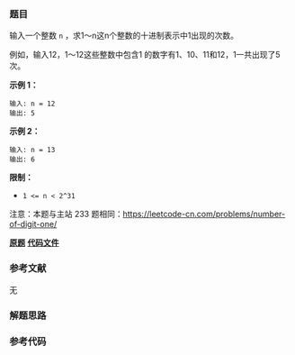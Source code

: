 ### 题目
输入一个整数 `n` ，求1～n这n个整数的十进制表示中1出现的次数。

例如，输入12，1～12这些整数中包含1 的数字有1、10、11和12，1一共出现了5次。



**示例 1：**

    
    
    输入: n = 12
    输出: 5
    

**示例 2：**

    
    
    输入: n = 13
    输出: 6



**限制：**

  * `1 <= n < 2^31`

注意：本题与主站 233 题相同：<https://leetcode-cn.com/problems/number-of-digit-one/>

 **[原题](https://leetcode-cn.com/problems/1nzheng-shu-zhong-1chu-xian-de-ci-shu-lcof/)**    **[代码文件]()**


### 参考文献
无

### 解题思路




### 参考代码

```go


```




